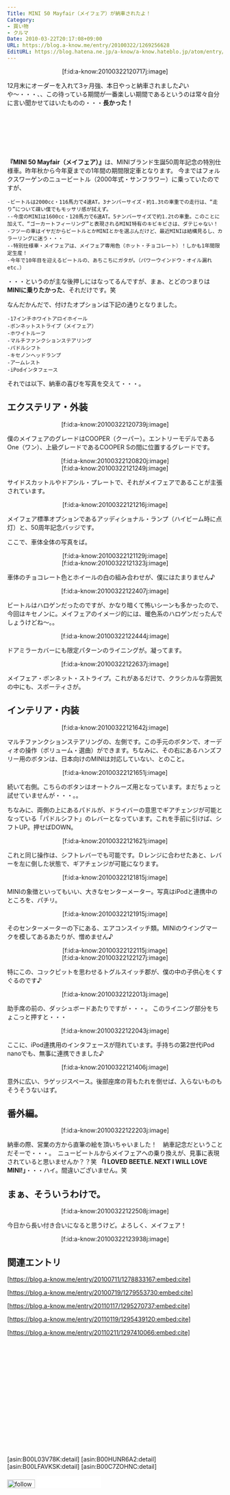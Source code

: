 ```yaml
---
Title: MINI 50 Mayfair（メイフェア）が納車されたよ！
Category:
- 買い物
- クルマ
Date: 2010-03-22T20:17:08+09:00
URL: https://blog.a-know.me/entry/20100322/1269256628
EditURL: https://blog.hatena.ne.jp/a-know/a-know.hateblo.jp/atom/entry/12921228815727979856
---
```


<div align=center>[f:id:a-know:20100322120717j:image]</div>


12月末にオーダーを入れて3ヶ月強、本日やっと納車されました♪いや〜・・・、、この待っている期間が一番楽しい期間であるというのは常々自分に言い聞かせてはいたものの・・・<span style="font-weight:bold;">長かった！</span>



<!-- more -->



<script async src="//pagead2.googlesyndication.com/pagead/js/adsbygoogle.js"></script>
<!-- article-top -->
<ins class="adsbygoogle"
     style="display:inline-block;width:728px;height:90px"
     data-ad-client="ca-pub-3463034538369189"
     data-ad-slot="8367620130"></ins>
<script>
(adsbygoogle = window.adsbygoogle || []).push({});
</script>


<span style="font-weight:bold;">『MINI 50 Mayfair（メイフェア）』</span>は、MINIブランド生誕50周年記念の特別仕様車。昨年秋から今年夏までの1年間の期間限定車となります。
今まではフォルクスワーゲンのニュービートル（2000年式・サンフラワー）に乗っていたのですが、


```
-ビートルは2000cc・116馬力で4速AT。3ナンバーサイズ・約1.3tの車重での走行は、“走り”について疎い僕でもモッサリ感が拭えず。
--今度のMINIは1600cc・120馬力で6速AT。5ナンバーサイズで約1.2tの車重。このことに加えて、“ゴーカートフィーリング”と表現されるMINI特有のキビキビさは、ダテじゃない！
-フツーの車はイヤだからビートルとかMINIとかを選ぶんだけど、最近MINIは結構見るし、カラーリングに迷う・・・
--特別仕様車・メイフェアは、メイフェア専用色（ホット・チョコレート）！しかも1年間限定生産！
-今年で10年目を迎えるビートルの、あちこちにガタが。（パワーウインドウ・オイル漏れ　etc.）
```


・・・というのが主な後押しにはなってるんですが、まぁ、とどのつまりは<span style="font-weight:bold;">MINIに乗りたかった</span>、それだけです。笑


なんだかんだで、付けたオプションは下記の通りとなりました。


```
-17インチホワイトアロイホイール
-ボンネットストライプ（メイフェア）
-ホワイトルーフ
-マルチファンクションステアリング
-パドルシフト
-キセノンヘッドランプ
-アームレスト
-iPodインタフェース
```


それでは以下、納車の喜びを写真を交えて・・・。



## エクステリア・外装

<div align=center>[f:id:a-know:20100322120739j:image]</div>

僕のメイフェアのグレードはCOOPER（クーパー）。エントリーモデルであるOne（ワン）、上級グレードであるCOOPER Sの間に位置するグレードです。


<div align=center>[f:id:a-know:20100322120820j:image]</div>
<div align=center>[f:id:a-know:20100322121249j:image]</div>

サイドスカットルやドアシル・プレートで、それがメイフェアであることが主張されています。


<div align=center>[f:id:a-know:20100322121216j:image]</div>

メイフェア標準オプションであるアッディショナル・ランプ（ハイビーム時に点灯）と、50周年記念バッジです。


ここで、車体全体の写真をば。

<div align=center>[f:id:a-know:20100322121129j:image]</div>
<div align=center>[f:id:a-know:20100322121323j:image]</div>

車体のチョコレート色とホイールの白の組み合わせが、僕にはたまりません♪


<div align=center>[f:id:a-know:20100322122407j:image]</div>

ビートルはハロゲンだったのですが、かなり暗くて怖いシーンも多かったので、今回はキセノンに。メイフェアのイメージ的には、暖色系のハロゲンだったんでしょうけどね〜。。


<div align=center>[f:id:a-know:20100322122444j:image]</div>

ドアミラーカバーにも限定パターンのライニングが。凝ってます。


<div align=center>[f:id:a-know:20100322122637j:image]</div>

メイフェア・ボンネット・ストライプ。これがあるだけで、クラシカルな雰囲気の中にも、スポーティさが。


## インテリア・内装

<div align=center>[f:id:a-know:20100322121642j:image]</div>

マルチファンクションステアリングの、左側です。この手元のボタンで、オーディオの操作（ボリューム・選曲）ができます。ちなみに、その右にあるハンズフリー用のボタンは、日本向けのMINIは対応していない、とのこと。


<div align=center>[f:id:a-know:20100322121651j:image]</div>

続いて右側。こちらのボタンはオートクルーズ用となっています。まだちょっと試せていませんが・・・。。

ちなみに、両側の上にあるパドルが、ドライバーの意思でギアチェンジが可能となっている「パドルシフト」のレバーとなっています。これを手前に引けば、シフトUP。押せばDOWN。


<div align=center>[f:id:a-know:20100322121621j:image]</div>

これと同じ操作は、シフトレバーでも可能です。Ｄレンジに合わせたあと、レバーを左に倒した状態で、ギアチェンジが可能になります。


<div align=center>[f:id:a-know:20100322121815j:image]</div>

MINIの象徴といってもいい、大きなセンターメーター。写真はiPodと連携中のところを、パチリ。


<div align=center>[f:id:a-know:20100322121915j:image]</div>

そのセンターメーターの下にある、エアコンスイッチ類。MINIのウイングマークを模してあるあたりが、憎めません♪


<div align=center>[f:id:a-know:20100322122115j:image]</div>
<div align=center>[f:id:a-know:20100322122127j:image]</div>

特にこの、コックピットを思わせるトグルスイッチ郡が、僕の中の子供心をくすぐるのです♪


<div align=center>[f:id:a-know:20100322122013j:image]</div>

助手席の前の、ダッシュボードあたりですが・・・。
このライニング部分をちょこっと押すと・・・


<div align=center>[f:id:a-know:20100322122043j:image]</div>

ここに、iPod連携用のインタフェースが隠れています。手持ちの第2世代iPod nanoでも、無事に連携できました♪


<div align=center>[f:id:a-know:20100322121406j:image]</div>

意外に広い、ラゲッジスペース。後部座席の背もたれを倒せば、入らないものもそうそうないはず。


## 番外編。

<div align=center>[f:id:a-know:20100322122203j:image]</div>

納車の際、営業の方から直筆の絵を頂いちゃいました！　納車記念だということだそーで・・・。　ニュービートルからメイフェアへの乗り換えが、見事に表現されていると思いませんか？？笑
<span style="font-weight:bold;">「I LOVED BEETLE. NEXT I WILL LOVE MINI!」</span>・・・ハイ。間違いございません。笑


## まぁ、そういうわけで。

<div align=center>[f:id:a-know:20100322122508j:image]</div>

今日から長い付き合いになると思うけど。よろしく、メイフェア！


<div align=center>[f:id:a-know:20100322123938j:image]</div>


## 関連エントリ
[https://blog.a-know.me/entry/20100711/1278833167:embed:cite]

[https://blog.a-know.me/entry/20100719/1279553730:embed:cite]

[https://blog.a-know.me/entry/20110117/1295270737:embed:cite]

[https://blog.a-know.me/entry/20110119/1295439120:embed:cite]

[https://blog.a-know.me/entry/20110211/1297410066:embed:cite]



<script async src="//pagead2.googlesyndication.com/pagead/js/adsbygoogle.js"></script>
<!-- article-bottom2 -->
<ins class="adsbygoogle"
     style="display:inline-block;width:300px;height:250px"
     data-ad-client="ca-pub-3463034538369189"
     data-ad-slot="5274552934"></ins>
<script>
(adsbygoogle = window.adsbygoogle || []).push({});
</script>


[asin:B00L03V78K:detail]
[asin:B00HUNR6A2:detail]
[asin:B00LFAVKSK:detail]
[asin:B00C7ZOHNC:detail]




<div>
<a href='http://cloud.feedly.com/#subscription%2Ffeed%2Fhttp%3A%2F%2Fblog.a-know.me%2Ffeed'  target='blank'><img id='feedlyFollow' src='//s3.feedly.com/img/follows/feedly-follow-rectangle-volume-small_2x.png' alt='follow us in feedly' width='65' height='20'></a>

<iframe src="//blog.hatena.ne.jp/a-know/a-know.hateblo.jp/subscribe/iframe" allowtransparency="true" frameborder="0" scrolling="no" width="150" height="28"></iframe>
</div>


<script src="https://moshi-moshi.moshimo.works/moshimoshi/a_know_blog/20100322-1269256628?title=MINI%2050%20Mayfair%EF%BC%88%E3%83%A1%E3%82%A4%E3%83%95%E3%82%A7%E3%82%A2%EF%BC%89%E3%81%8C%E7%B4%8D%E8%BB%8A%E3%81%95%E3%82%8C%E3%81%9F%E3%82%88%EF%BC%81"></script>
